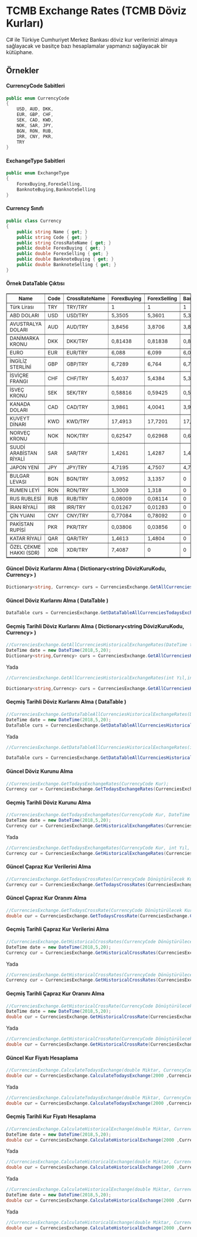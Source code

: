 TCMB Exchange Rates (TCMB Döviz Kurları)
=======
C# ile Türkiye Cumhuriyet Merkez Bankası döviz kur verilerinizi almaya sağlayacak ve basitçe bazı hesaplamalar yapmanızı sağlayacak bir kütüphane.

## Örnekler

#### CurrencyCode Sabitleri


```c#
public enum CurrencyCode
{
    USD, AUD, DKK,
    EUR, GBP, CHF,
    SEK, CAD, KWD,
    NOK, SAR, JPY,
    BGN, RON, RUB,
    IRR, CNY, PKR,
    TRY
}
```

#### ExchangeType Sabitleri

```c#
public enum ExchangeType
{
    ForexBuying,ForexSelling,
    BanknoteBuying,BanknoteSelling
}
```

#### Currency Sınıfı

```c#
public class Currency
{
    public string Name { get; }
    public string Code { get; }
    public string CrossRateName { get; }
    public double ForexBuying { get; }
    public double ForexSelling { get; }
    public double BanknoteBuying { get; }
    public double BanknoteSelling { get; }
}
```

#### Örnek DataTable Çıktısı

<table border = '1'><tr><th><sub>Name</th></sub><th><sub>Code</th></sub><th><sub>CrossRateName</th></sub><th><sub>ForexBuying</th></sub><th><sub>ForexSelling</th></sub><th><sub>BanknoteBuying</th></sub><th><sub>BanknoteSelling</th></sub></tr><tr><td><sub>Türk Lirası</td></sub><td><sub>TRY</td></sub><td><sub>TRY/TRY</td></sub><td><sub>1</td></sub><td><sub>1</td></sub><td><sub>1</td></sub><td><sub>1</td></sub></tr><tr><td><sub>ABD DOLARI</td></sub><td><sub>USD</td></sub><td><sub>USD/TRY</td></sub><td><sub>5,3505</td></sub><td><sub>5,3601</td></sub><td><sub>5,3467</td></sub><td><sub>5,3682</td></sub></tr><tr><td><sub>AVUSTRALYA DOLARI</td></sub><td><sub>AUD</td></sub><td><sub>AUD/TRY</td></sub><td><sub>3,8456</td></sub><td><sub>3,8706</td></sub><td><sub>3,8279</td></sub><td><sub>3,8939</td></sub></tr><tr><td><sub>DANİMARKA KRONU</td></sub><td><sub>DKK</td></sub><td><sub>DKK/TRY</td></sub><td><sub>0,81438</td></sub><td><sub>0,81838</td></sub><td><sub>0,81381</td></sub><td><sub>0,82026</td></sub></tr><tr><td><sub>EURO</td></sub><td><sub>EUR</td></sub><td><sub>EUR/TRY</td></sub><td><sub>6,088</td></sub><td><sub>6,099</td></sub><td><sub>6,0837</td></sub><td><sub>6,1081</td></sub></tr><tr><td><sub>İNGİLİZ STERLİNİ</td></sub><td><sub>GBP</td></sub><td><sub>GBP/TRY</td></sub><td><sub>6,7289</td></sub><td><sub>6,764</td></sub><td><sub>6,7242</td></sub><td><sub>6,7741</td></sub></tr><tr><td><sub>İSVİÇRE FRANGI</td></sub><td><sub>CHF</td></sub><td><sub>CHF/TRY</td></sub><td><sub>5,4037</td></sub><td><sub>5,4384</td></sub><td><sub>5,3956</td></sub><td><sub>5,4465</td></sub></tr><tr><td><sub>İSVEÇ KRONU</td></sub><td><sub>SEK</td></sub><td><sub>SEK/TRY</td></sub><td><sub>0,58816</td></sub><td><sub>0,59425</td></sub><td><sub>0,58775</td></sub><td><sub>0,59562</td></sub></tr><tr><td><sub>KANADA DOLARI</td></sub><td><sub>CAD</td></sub><td><sub>CAD/TRY</td></sub><td><sub>3,9861</td></sub><td><sub>4,0041</td></sub><td><sub>3,9714</td></sub><td><sub>4,0193</td></sub></tr><tr><td><sub>KUVEYT DİNARI</td></sub><td><sub>KWD</td></sub><td><sub>KWD/TRY</td></sub><td><sub>17,4913</td></sub><td><sub>17,7201</td></sub><td><sub>17,2289</td></sub><td><sub>17,9859</td></sub></tr><tr><td><sub>NORVEÇ KRONU</td></sub><td><sub>NOK</td></sub><td><sub>NOK/TRY</td></sub><td><sub>0,62547</td></sub><td><sub>0,62968</td></sub><td><sub>0,62504</td></sub><td><sub>0,63113</td></sub></tr><tr><td><sub>SUUDİ ARABİSTAN RİYALİ</td></sub><td><sub>SAR</td></sub><td><sub>SAR/TRY</td></sub><td><sub>1,4261</td></sub><td><sub>1,4287</td></sub><td><sub>1,4154</td></sub><td><sub>1,4394</td></sub></tr><tr><td><sub>JAPON YENİ</td></sub><td><sub>JPY</td></sub><td><sub>JPY/TRY</td></sub><td><sub>4,7195</td></sub><td><sub>4,7507</td></sub><td><sub>4,702</td></sub><td><sub>4,7688</td></sub></tr><tr><td><sub>BULGAR LEVASI</td></sub><td><sub>BGN</td></sub><td><sub>BGN/TRY</td></sub><td><sub>3,0952</td></sub><td><sub>3,1357</td></sub><td><sub>0</td></sub><td><sub>0</td></sub></tr><tr><td><sub>RUMEN LEYİ</td></sub><td><sub>RON</td></sub><td><sub>RON/TRY</td></sub><td><sub>1,3009</td></sub><td><sub>1,318</td></sub><td><sub>0</td></sub><td><sub>0</td></sub></tr><tr><td><sub>RUS RUBLESİ</td></sub><td><sub>RUB</td></sub><td><sub>RUB/TRY</td></sub><td><sub>0,08009</td></sub><td><sub>0,08114</td></sub><td><sub>0</td></sub><td><sub>0</td></sub></tr><tr><td><sub>İRAN RİYALİ</td></sub><td><sub>IRR</td></sub><td><sub>IRR/TRY</td></sub><td><sub>0,01267</td></sub><td><sub>0,01283</td></sub><td><sub>0</td></sub><td><sub>0</td></sub></tr><tr><td><sub>ÇİN YUANI</td></sub><td><sub>CNY</td></sub><td><sub>CNY/TRY</td></sub><td><sub>0,77084</td></sub><td><sub>0,78092</td></sub><td><sub>0</td></sub><td><sub>0</td></sub></tr><tr><td><sub>PAKİSTAN RUPİSİ</td></sub><td><sub>PKR</td></sub><td><sub>PKR/TRY</td></sub><td><sub>0,03806</td></sub><td><sub>0,03856</td></sub><td><sub>0</td></sub><td><sub>0</td></sub></tr><tr><td><sub>KATAR RİYALİ</td></sub><td><sub>QAR</td></sub><td><sub>QAR/TRY</td></sub><td><sub>1,4613</td></sub><td><sub>1,4804</td></sub><td><sub>0</td></sub><td><sub>0</td></sub></tr><tr><td><sub>ÖZEL ÇEKME HAKKI (SDR)                            </td></sub><td><sub>XDR</td></sub><td><sub>XDR/TRY</td></sub><td><sub>7,4087</td></sub><td><sub>0</td></sub><td><sub>0</td></sub><td><sub>0</td></sub></tr></table>

#### Güncel Döviz Kurlarını Alma ( Dictionary<string DövizKuruKodu, Currency> )

```c#
Dictionary<string, Currency> curs = CurrenciesExchange.GetAllCurrenciesTodaysExchangeRates();
```

#### Güncel Döviz Kurlarını Alma ( DataTable )

```c#
DataTable curs = CurrenciesExchange.GetDataTableAllCurrenciesTodaysExchangeRates();
```

#### Geçmiş Tarihli Döviz Kurlarını Alma ( Dictionary<string DövizKuruKodu, Currency> )

```c#
//CurrenciesExchange.GetAllCurrenciesHistoricalExchangeRates(DateTime tarih);
DateTime date = new DateTime(2018,5,20);
Dictionary<string,Currency> curs = CurrenciesExchange.GetAllCurrenciesHistoricalExchangeRates(date);
```
Yada

```c#
//CurrenciesExchange.GetAllCurrenciesHistoricalExchangeRates(int Yıl,int Ay, int Gün);

Dictionary<string,Currency> curs = CurrenciesExchange.GetAllCurrenciesHistoricalExchangeRates(2018,5,20);
```

#### Geçmiş Tarihli Döviz Kurlarını Alma ( DataTable )

```c#
//CurrenciesExchange.GetDataTableAllCurrenciesHistoricalExchangeRates(DateTime tarih);
DateTime date = new DateTime(2018,5,20);
DataTable curs = CurrenciesExchange.GetDataTableAllCurrenciesHistoricalExchangeRates(date);
```
Yada

```c#
//CurrenciesExchange.GetDataTableAllCurrenciesHistoricalExchangeRates(int Yıl, int Ay, int Gün);

DataTable curs = CurrenciesExchange.GetDataTableAllCurrenciesHistoricalExchangeRates(2018,5,20);
```

#### Güncel Döviz Kurunu Alma

```c#
//CurrenciesExchange.GetTodaysExchangeRates(CurrencyCode Kur);
Currency cur = CurrenciesExchange.GetTodaysExchangeRates(CurrenciesExchange.CurrencyCode.USD);
```

#### Geçmiş Tarihli Döviz Kurunu Alma

```c#
//CurrenciesExchange.GetTodaysExchangeRates(CurrencyCode Kur, DateTime tarih);
DateTime date = new DateTime(2018,5,20);
Currency cur = CurrenciesExchange.GetHistoricalExchangeRates(CurrenciesExchange.CurrencyCode.USD,date);
```
Yada

```c#
//CurrenciesExchange.GetTodaysExchangeRates(CurrencyCode Kur, int Yıl, int Ay, int Gün);
Currency cur = CurrenciesExchange.GetHistoricalExchangeRates(CurrenciesExchange.CurrencyCode.USD, 2018, 5, 20);
```

#### Güncel Çapraz Kur Verilerini Alma

```c#
//CurrenciesExchange.GetTodaysCrossRates(CurrencyCode Dönüştürülecek Kur, CurrencyCode Şuanki Kur);
Currency cur = CurrenciesExchange.GetTodaysCrossRates(CurrenciesExchange.CurrencyCode.EUR, CurrenciesExchange.CurrencyCode.USD);
```    

#### Güncel Çapraz Kur Oranını Alma

```c#
//CurrenciesExchange.GetTodaysCrossRate(CurrencyCode Dönüştürülecek Kur, CurrencyCode Şuanki Kur);
double cur = CurrenciesExchange.GetTodaysCrossRate(CurrenciesExchange.CurrencyCode.EUR, CurrenciesExchange.CurrencyCode.USD);
``` 

#### Geçmiş Tarihli Çapraz Kur Verilerini Alma

```c#
//CurrenciesExchange.GetHistoricalCrossRates(CurrencyCode Dönüştürülecek Kur, CurrencyCode Şuanki Kur, DateTime tarih);
DateTime date = new DateTime(2018,5,20);
Currency cur = CurrenciesExchange.GetHistoricalCrossRates(CurrenciesExchange.CurrencyCode.EUR, CurrenciesExchange.CurrencyCode.USD, date);
```   

Yada

```c#
//CurrenciesExchange.GetHistoricalCrossRates(CurrencyCode Dönüştürülecek Kur, CurrencyCode Şuanki Kur, int Yıl, int Ay, int Gün);
Currency cur = CurrenciesExchange.GetHistoricalCrossRates(CurrenciesExchange.CurrencyCode.EUR, CurrenciesExchange.CurrencyCode.USD, 2018, 5, 20);
```   

#### Geçmiş Tarihli Çapraz Kur Oranını Alma

```c#
//CurrenciesExchange.GetHistoricalCrossRate(CurrencyCode Dönüştürülecek Kur, CurrencyCode Şuanki Kur, DateTime tarih);
DateTime date = new DateTime(2018,5,20);
double cur = CurrenciesExchange.GetHistoricalCrossRate(CurrenciesExchange.CurrencyCode.EUR, CurrenciesExchange.CurrencyCode.USD, date);
```   

Yada

```c#
//CurrenciesExchange.GetHistoricalCrossRate(CurrencyCode Dönüştürülecek Kur, CurrencyCode Şuanki Kur, int Yıl, int Ay, int Gün);
double cur = CurrenciesExchange.GetHistoricalCrossRate(CurrenciesExchange.CurrencyCode.EUR, CurrenciesExchange.CurrencyCode.USD, 2018, 5, 20);
```  

#### Güncel Kur Fiyatı Hesaplama

```c#
//CurrenciesExchange.CalculateTodaysExchange(double Miktar, CurrencyCode Şuanki Kur, CurrencyCode Dönüştürülecek Kur);
double cur = CurrenciesExchange.CalculateTodaysExchange(2000 ,CurrenciesExchange.CurrencyCode.TRY, CurrenciesExchange.CurrencyCode.USD);
```  
Yada

```c#
//CurrenciesExchange.CalculateTodaysExchange(double Miktar, CurrencyCode Şuanki Kur, CurrencyCode Dönüştürülecek Kur, ExchangeType Dönüşüm Tipi);
double cur = CurrenciesExchange.CalculateTodaysExchange(2000 ,CurrenciesExchange.CurrencyCode.TRY, CurrenciesExchange.CurrencyCode.USD,CurrenciesExchange.ExchangeType.BanknoteBuying);
``` 

#### Geçmiş Tarihli Kur Fiyatı Hesaplama

```c#
//CurrenciesExchange.CalculateHistoricalExchange(double Miktar, CurrencyCode Şuanki Kur, CurrencyCode Dönüştürülecek Kur, DateTime tarih);
DateTime date = new DateTime(2018,5,20);
double cur = CurrenciesExchange.CalculateHistoricalExchange(2000 ,CurrenciesExchange.CurrencyCode.TRY, CurrenciesExchange.CurrencyCode.USD, date);
```  
Yada

```c#
//CurrenciesExchange.CalculateHistoricalExchange(double Miktar, CurrencyCode Şuanki Kur, CurrencyCode Dönüştürülecek Kur, int Yıl, int Ay, int Gün);
double cur = CurrenciesExchange.CalculateHistoricalExchange(2000 ,CurrenciesExchange.CurrencyCode.TRY, CurrenciesExchange.CurrencyCode.USD, 2018,5,20);
```  
Yada

```c#
//CurrenciesExchange.CalculateHistoricalExchange(double Miktar, CurrencyCode Şuanki Kur, CurrencyCode Dönüştürülecek Kur, ExchangeType Dönüşüm Tipi, DateTime tarih);
DateTime date = new DateTime(2018,5,20);
double cur = CurrenciesExchange.CalculateHistoricalExchange(2000 ,CurrenciesExchange.CurrencyCode.TRY, CurrenciesExchange.CurrencyCode.USD, CurrenciesExchange.ExchangeType.BanknoteBuying, date);
```  
Yada

```c#
//CurrenciesExchange.CalculateHistoricalExchange(double Miktar, CurrencyCode Şuanki Kur, CurrencyCode Dönüştürülecek Kur,CurrenciesExchange.ExchangeType.BanknoteBuying,ExchangeType Dönüşüm Tipi, int Yıl, int Ay, int Gün);
double cur = CurrenciesExchange.CalculateHistoricalExchange(2000 ,CurrenciesExchange.CurrencyCode.TRY, CurrenciesExchange.CurrencyCode.USD, CurrenciesExchange.ExchangeType.BanknoteBuying, 2018,5,20);
```  
